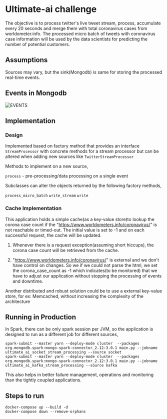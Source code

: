 # Ultimate-ai challenge

The objective is to process twitter's live tweet stream, process, accumulate every 20 seconds and merge them with total coronavirus cases from worldometer.info.
The processed micro batch of tweets with coronavirus case information will be used by the data scientists for predicting the number of potential customers.

## Assumptions

Sources may vary, but the sink(Mongodb) is same for storing the processed real-time events.

## Events in Mongodb

![EVENTS](https://github.com/prasanna-ds/ultimate-ai/images/mongodb_events.png)

## Implementation

### Design

Implemented based on factory method that provides an interface `StreamProcessor` with concrete methods for a stream processor but can be altered
when adding new sources like `TwitterStreamProcessor`

Methods to implement on a new source,

`process` - pre-processing/data processing on a single event

Subclasses can alter the objects returned by the following factory methods,

`process_micro_batch`
`write_stream`
`write`

### Cache Implementation

This application holds a simple cache(as a key-value store)to lookup the corona case count if the "https://www.worldometers.info/coronavirus/" is not reachable
or timed-out. The initial value is set to -1 and on each successful request, the cache will be updated.

1. Whenever there is a request exception(assuming short hiccups), the corona case count will be retrieved from the cache.

2. "https://www.worldometers.info/coronavirus/" is external and we don't have control on changes. So we if we could not parse the
    html, we set the corona_case_count as -1 which indicates(to be monitored) that we have to adjust our application without stopping
   the processing of events and downtime.
   
Another distributed and robust solution could be to use a external key-value store, for ex: Memcached, without increasing
the complexity of the architecture
   
## Running in Production

In Spark, there can be only spark session per JVM, so the application is designed to run as a different job for different sources,

```shell
spark-submit --master yarn --deploy-mode cluster  --packages org.mongodb.spark:mongo-spark-connector_2.12:3.0.1 main.py --jobname ultimate_ai_socket_stream_processing --source socket
spark-submit --master yarn --deploy-mode cluster  --packages org.mongodb.spark:mongo-spark-connector_2.12:3.0.1 main.py --jobname ultimate_ai_kafka_stream_processing --source kafka
```
This also helps in better failure management, operations and monitoring than the tightly coupled applications.

## Steps to run

```shell
docker-compose up --build -d
docker-compose down --remove-orphans
```
